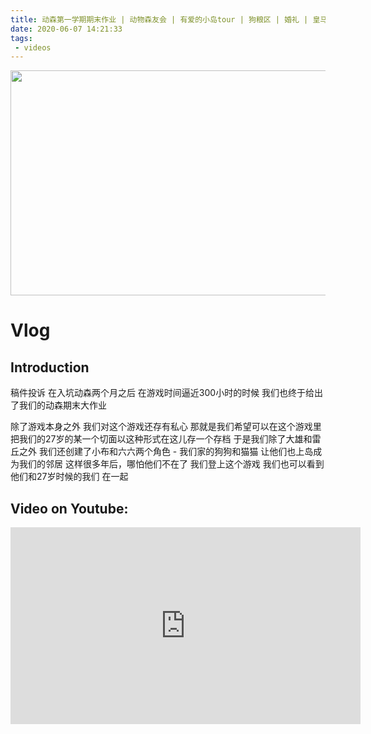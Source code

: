 ```yaml
---
title: 动森第一学期期末作业 | 动物森友会 | 有爱的小岛tour | 狗粮区 | 婚礼 | 皇马 | 音乐节
date: 2020-06-07 14:21:33
tags: 
 - videos
---
```


<img src="https://personal-bucket-prod.s3-us-west-2.amazonaws.com/videos/animal_crossing.jpg" width = "557" height = "360"/>

<!-- more -->
# Vlog
## Introduction
稿件投诉
在入坑动森两个月之后
在游戏时间逼近300小时的时候
我们也终于给出了我们的动森期末大作业

除了游戏本身之外
我们对这个游戏还存有私心
那就是我们希望可以在这个游戏里 把我们的27岁的某一个切面以这种形式在这儿存一个存档
于是我们除了大雄和雷丘之外
我们还创建了小布和六六两个角色 - 我们家的狗狗和猫猫
让他们也上岛成为我们的邻居
这样很多年后，哪怕他们不在了
我们登上这个游戏
我们也可以看到他们和27岁时候的我们 在一起

## Video on Youtube:
<iframe width="560" height="315" src="https://www.youtube.com/embed/9X4Z_qivS5I" frameborder="0" allow="accelerometer; autoplay; encrypted-media; gyroscope; picture-in-picture" allowfullscreen></iframe>
